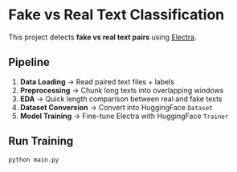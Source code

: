 # Fake vs Real Text Classification

This project detects **fake vs real text pairs** using [Electra](https://arxiv.org/abs/2003.10555).

## Pipeline
1. **Data Loading** → Read paired text files + labels  
2. **Preprocessing** → Chunk long texts into overlapping windows  
3. **EDA** → Quick length comparison between real and fake texts  
4. **Dataset Conversion** → Convert into HuggingFace `Dataset`  
5. **Model Training** → Fine-tune Electra with HuggingFace `Trainer`

## Run Training
```bash
python main.py
